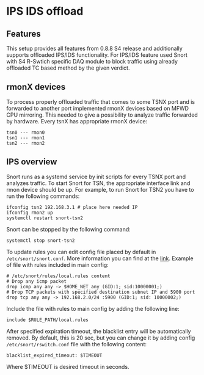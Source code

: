 # IPS IDS offload

## Features

This setup provides all features from 0.8.8 S4 release and additionally supports offloaded IPS/IDS functionality.
For IPS/IDS feature used Snort with S4 R-Swtich specific DAQ module to block traffic using already offloaded
TC based method by the given verdict.

## rmonX devices
To process properly offloaded traffic that comes to some TSNX port and is forwarded to another port implemented
rmonX devices based on MFWD CPU mirroring. This needed to give a possibility to analyze traffic forwarded by hardware.
Every tsnX has appropriate rmonX device:
```
tsn0 --- rmon0
tsn1 --- rmon1
tsn2 --- rmon2
```

## IPS overview
Snort runs as a systemd service by init scripts for every TSNX port and analyzes traffic.
To start Snort for TSN, the appropriate interface link and rmon device should be up.
For example, to run Snort for TSN2 you have to run the following commands:
```
ifconfig tsn2 192.168.3.1 # place here needed IP
ifconfig rmon2 up
systemctl restart snort-tsn2
```

Snort can be stopped by the following command:
```
systemctl stop snort-tsn2
```

To update rules you can edit config file placed by default in `/etc/snort/snort.conf`. More information you can find at the [link](https://www.snort.org/documents).
Example of file with rules included in main config:

```
# /etc/snort/rules/local.rules content
# Drop any icmp packet
drop icmp any any -> $HOME_NET any (GID:1; sid:10000001;)
# Drop TCP packets with specified destination subnet IP and 5900 port
drop tcp any any -> 192.168.2.0/24 :5900 (GID:1; sid: 10000002;)
```
Include the file with rules to main config by adding the following line:
```
include $RULE_PATH/local.rules
```

After specified expiration timeout, the blacklist entry will be automatically removed. By default, this is 20 sec,
but you can change it by adding config `/etc/snort/rswitch.conf` file with the following content:
```
blacklist_expired_timeout: $TIMEOUT
```
Where $TIMEOUT is desired timeout in seconds.
